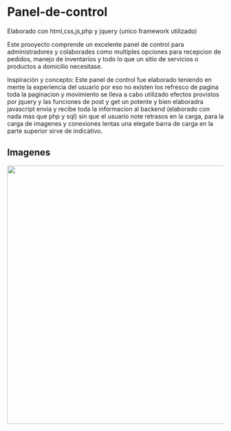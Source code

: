 # Panel-de-control
Elaborado con html,css,js,php y jquery (unico framework utilizado)

Este prooyecto comprende un excelente panel de control para administradores y colaborades como multiples opciones para recepcion de pedidos, manejo de inventarios y todo lo que un sitio de servicios o productos a domicilio necesitase.

Inspiración y concepto: Este panel de control fue elaborado teniendo en mente la experiencia del usuario por eso no existen los refresco de pagina toda la paginacion y movimiento se lleva a cabo utilizado efectos provistos por jquery y las funciones de post y get un potente y bien elaboradra javascript envia y recibe toda la informacion al backend (elaborado con nada mas que php y sql) sin que el usuario note retrasos en la carga, para la carga de imagenes y conexiones lentas una elegate barra de carga en la parte superior sirve de indicativo.

## Imagenes
<img src="Imággenes-demo/1.PNG?raw=true" width="600"/>
